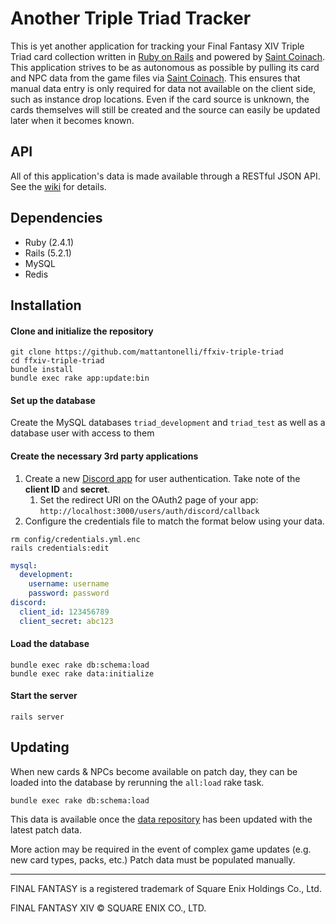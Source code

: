 # Another Triple Triad Tracker
This is yet another application for tracking your Final Fantasy XIV Triple Triad card collection written in [Ruby on Rails](https://rubyonrails.org/) and powered by [Saint Coinach](https://github.com/ufx/SaintCoinach). This application strives to be as autonomous as possible by pulling its card and NPC data from the game files via [Saint Coinach](https://github.com/ufx/SaintCoinach). This ensures that manual data entry is only required for data not available on the client side, such as instance drop locations. Even if the card source is unknown, the cards themselves will still be created and the source can easily be updated later when it becomes known.

## API

All of this application's data is made available through a RESTful JSON API. See the [wiki](https://github.com/mattantonelli/ffxiv-triple-triad/wiki) for details.

## Dependencies
* Ruby (2.4.1)
* Rails (5.2.1)
* MySQL
* Redis

## Installation
#### Clone and initialize the repository
```
git clone https://github.com/mattantonelli/ffxiv-triple-triad
cd ffxiv-triple-triad
bundle install
bundle exec rake app:update:bin
```

#### Set up the database
Create the MySQL databases `triad_development` and `triad_test` as well as a database user with access to them

#### Create the necessary 3rd party applications
1. Create a new [Discord app](https://discordapp.com/developers/applications/) for user authentication. Take note of the **client ID** and **secret**.
    1. Set the redirect URI on the OAuth2 page of your app: `http://localhost:3000/users/auth/discord/callback`
2. Configure the credentials file to match the format below using your data.
```
rm config/credentials.yml.enc
rails credentials:edit
```
```yml
mysql:
  development:
    username: username
    password: password
discord:
  client_id: 123456789
  client_secret: abc123
```

#### Load the database
```
bundle exec rake db:schema:load
bundle exec rake data:initialize
```

#### Start the server
```
rails server
```

## Updating
When new cards & NPCs become available on patch day, they can be loaded into the database by rerunning the `all:load` rake task.

```
bundle exec rake db:schema:load
```

This data is available once the [data repository](https://github.com/mattantonelli/ffxiv-triple-triad-data) has been updated with the latest patch data.

More action may be required in the event of complex game updates (e.g. new card types, packs, etc.) Patch data must be populated manually.

---

FINAL FANTASY is a registered trademark of Square Enix Holdings Co., Ltd.

FINAL FANTASY XIV © SQUARE ENIX CO., LTD.
